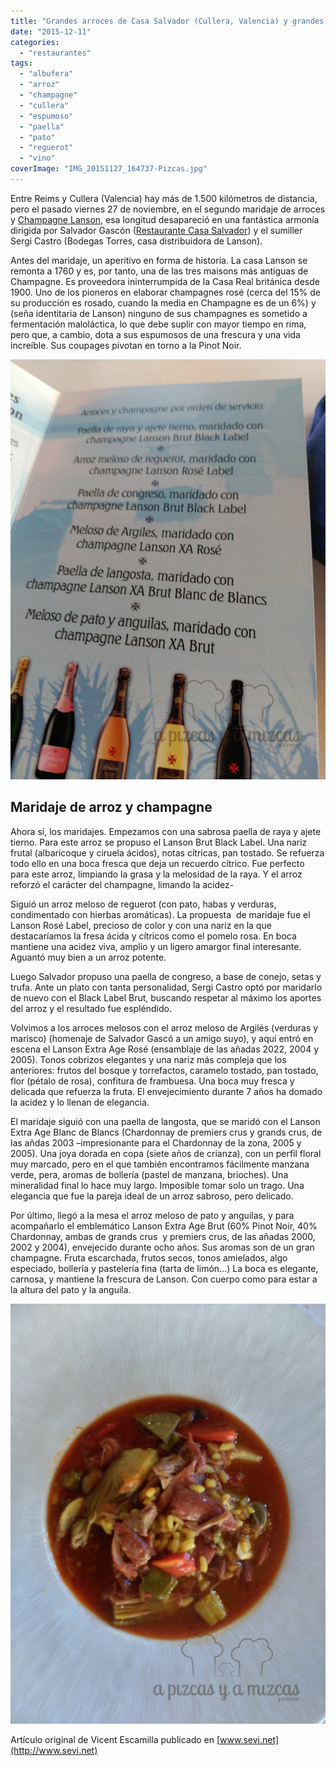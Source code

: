 ```yaml
---
title: "Grandes arroces de Casa Salvador (Cullera, Valencia) y grandes champagnes de Lanson (Reims, Francia)"
date: "2015-12-11"
categories:
  - "restaurantes"
tags:
  - "albufera"
  - "arroz"
  - "champagne"
  - "cullera"
  - "espumoso"
  - "paella"
  - "pato"
  - "reguerot"
  - "vino"
coverImage: "IMG_20151127_164737-Pizcas.jpg"
---
```


Entre Reims y Cullera (Valencia) hay más de 1.500 kilómetros de distancia, pero el pasado viernes 27 de noviembre, en el segundo maridaje de arroces y [Champagne Lanson](http://www.lanson.com/en/), esa longitud desapareció en una fantástica armonía dirigida por Salvador Gascón ([Restaurante Casa Salvador](http://www.casasalvador.com/)) y el sumiller Sergi Castro (Bodegas Torres, casa distribuidora de Lanson).

Antes del maridaje, un aperitivo en forma de historia. La casa Lanson se remonta a 1760 y es, por tanto, una de las tres maisons más antiguas de Champagne. Es proveedora ininterrumpida de la Casa Real británica desde 1900. Uno de los pioneros en elaborar champagnes rosé (cerca del 15% de su producción es rosado, cuando la media en Champagne es de un 6%) y (seña identitaria de Lanson) ninguno de sus champagnes es sometido a fermentación maloláctica, lo que debe suplir con mayor tiempo en rima, pero que, a cambio, dota a sus espumosos de una frescura y una vida increíble. Sus coupages pivotan en torno a la Pinot Noir.

![](images/IMG_20151127_142908-Pizcas.jpg)

## Maridaje de arroz y champagne

Ahora sí, los maridajes. Empezamos con una sabrosa paella de raya y ajete tierno. Para este arroz se propuso el Lanson Brut Black Label. Una nariz frutal (albaricoque y ciruela ácidos), notas cítricas, pan tostado. Se refuerza todo ello en una boca fresca que deja un recuerdo cítrico. Fue perfecto para este arroz, limpiando la grasa y la melosidad de la raya. Y el arroz reforzó el carácter del champagne, limando la acidez-

Siguió un arroz meloso de reguerot (con pato, habas y verduras, condimentado con hierbas aromáticas). La propuesta  de maridaje fue el Lanson Rosé Label, precioso de color y con una nariz en la que destacaríamos la fresa ácida y cítricos como el pomelo rosa. En boca mantiene una acidez viva, amplio y un ligero amargor final interesante. Aguantó muy bien a un arroz potente.

Luego Salvador propuso una paella de congreso, a base de conejo, setas y trufa. Ante un plato con tanta personalidad, Sergi Castro optó por maridarlo de nuevo con el Black Label Brut, buscando respetar al máximo los aportes del arroz y el resultado fue espléndido.

Volvimos a los arroces melosos con el arroz meloso de Argilés (verduras y marisco) (homenaje de Salvador Gascó a un amigo suyo), y aquí entró en escena el Lanson Extra Age Rosé (ensamblaje de las añadas 2022, 2004 y 2005). Tonos cobrizos elegantes y una nariz más compleja que los anteriores: frutos del bosque y torrefactos, caramelo tostado, pan tostado, flor (pétalo de rosa), confitura de frambuesa. Una boca muy fresca y delicada que refuerza la fruta. El envejecimiento durante 7 años ha domado la acidez y lo llenan de elegancia.

El maridaje siguió con una paella de langosta, que se maridó con el Lanson Extra Age Blanc de Blancs (Chardonnay de premiers crus y grands crus, de las añdas 2003 –impresionante para el Chardonnay de la zona, 2005 y 2005). Una joya dorada en copa (siete años de crianza), con un perfil floral muy marcado, pero en el que también encontramos fácilmente manzana verde, pera, aromas de bollería (pastel de manzana, brioches). Una mineralidad final lo hace muy largo. Imposible tomar solo un trago. Una elegancia que fue la pareja ideal de un arroz sabroso, pero delicado.

Por último, llegó a la mesa el arroz meloso de pato y anguilas, y para acompañarlo el emblemático Lanson Extra Age Brut (60% Pinot Noir, 40% Chardonnay, ambas de grands crus  y premiers crus, de las añadas 2000, 2002 y 2004), envejecido durante ocho años. Sus aromas son de un gran champagne. Fruta escarchada, frutos secos, tonos amielados, algo especiado, bollería y pastelería fina (tarta de limón…) La boca es elegante, carnosa, y mantiene la frescura de Lanson. Con cuerpo como para estar a la altura del pato y la anguila.

![](images/IMG_20151127_151606-Pizcas.jpg)

Artículo original de Vicent Escamilla publicado en [www.sevi.net](http://www.sevi.net)
